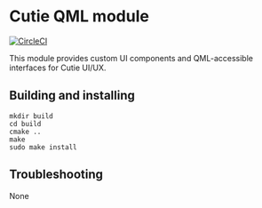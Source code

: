 # Cutie QML module

[![CircleCI](https://dl.circleci.com/status-badge/img/gh/cutie-shell/qml-module-cutie/tree/cutie.svg?style=svg)](https://dl.circleci.com/status-badge/redirect/gh/cutie-shell/qml-module-cutie/tree/cutie)

This module provides custom UI components and QML-accessible interfaces for Cutie UI/UX.

## Building and installing

```
mkdir build
cd build
cmake ..
make
sudo make install
```

## Troubleshooting
None
